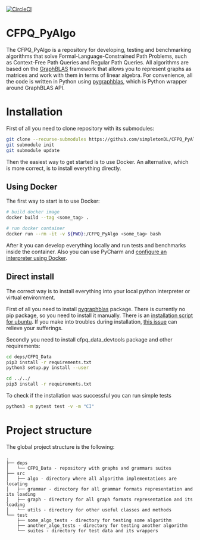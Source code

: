 [![CircleCI](https://circleci.com/gh/JetBrains-Research/CFPQ_PyAlgo/tree/master.svg?style=svg)](https://circleci.com/gh/JetBrains-Research/CFPQ_PyAlgo/tree/master)

# CFPQ_PyAlgo
The CFPQ_PyAlgo is a repository for developing, testing and benchmarking algorithms that solve Formal-Language-Constrained Path Problems, such as Context-Free Path Queries and Regular Path Queries. All algorithms are based on the [GraphBLAS](http://graphblas.org/index.php?title=Graph_BLAS_Forum) framework that allows you to represent graphs as matrices and work with them in terms of linear algebra. For convenience, all the code is written in Python using [pygraphblas](https://github.com/michelp/pygraphblas), which is Python wrapper around GraphBLAS API.

# Installation
First of all you need to clone repository with its submodules:

```bash
git clone --recurse-submodules https://github.com/simpletonDL/CFPQ_PyAlgo.git 
git submodule init
git submodule update
```
Then the easiest way to get started is to use Docker. An alternative, which is more correct, is to install everything directly.

## Using Docker
The first way to start is to use Docker:

```bash
# build docker image
docker build --tag <some_tag> .

# run docker container
docker run --rm -it -v ${PWD}:/CFPQ_PyAlgo <some_tag> bash
```
After it you can develop everything locally and run tests and benchmarks inside the container. Also you can use PyCharm and [configure an interpreter using Docker]( https://www.jetbrains.com/help/pycharm/using-docker-as-a-remote-interpreter.html).

## Direct install
The correct way is to install everything into your local python interpreter or virtual environment.

First of all you need to install [pygraphblas](https://github.com/michelp/pygraphblas) package. There is currently no pip package, so you need to install it manually. There is an [installation script for ubuntu](https://github.com/michelp/pygraphblas/blob/master/install-ubuntu.sh). If you make into troubles during installation, [this issue](https://github.com/michelp/pygraphblas/issues/61) can relieve your sufferings.

Secondly you need to install cfpq_data_devtools package and other requirements:

```bash
cd deps/CFPQ_Data
pip3 install -r requirements.txt
python3 setup.py install --user

cd ../../
pip3 install -r requirements.txt
```
To check if the installation was successful you can run simple tests
```bash
python3 -m pytest test -v -m "CI"
```
# Project structure
The global project structure is the following:

```
.
├── deps
│   └── CFPQ_Data - repository with graphs and grammars suites
├── src
│   ├── algo - directory where all algorithm implementations are locating
│   ├── grammar - directory for all grammar formats representation and its loading  
│   ├── graph - directory for all graph formats representation and its loading
│   └── utils - directory for other useful classes and methods
└── test
    ├── some_algo_tests - directory for testing some algorithm 
    ├── another_algo_tests - directory for testing another algorithm
    └── suites - directory for test data and its wrappers
```

